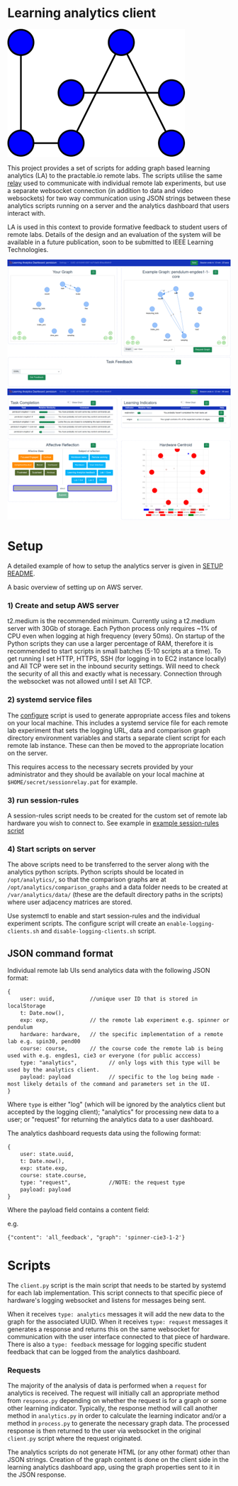 # Learning analytics client

![Learning Analytics logo](./img/learning_analytics_icon.png)

This project provides a set of scripts for adding graph based learning analytics (LA) to the practable.io remote labs. The scripts utilise the same [relay](https://github.com/practable/relay) used to communicate with individual remote lab experiments, but use a separate websocket connection (in addition to data and video websockets) for two way communication using JSON strings between these analytics scripts running on a server and the analytics dashboard that users interact with. 

LA is used in this context to provide formative feedback to student users of remote labs. Details of the design and an evaluation of the system will be available in a future publication, soon to be submitted to IEEE Learning Technologies.

![LA UI Upper](./img/LA_UI_upper.png)
![LA UI Lower](./img/LA_UI_lower.png)


# Setup

A detailed example of how to setup the analytics server is given in [SETUP README](./setup/README.md).

A basic overview of setting up on AWS server.

### 1) Create and setup AWS server

t2.medium is the recommended minimum. Currently using a t2.medium server with 30Gb of storage. Each Python process only requires ~1% of CPU even when logging at high frequency (every 50ms). On startup of the Python scripts they can use a larger percentage of RAM, therefore it is recommended to start scripts in small batches (5-10 scripts at a time). To get running I set HTTP, HTTPS, SSH (for logging in to EC2 instance locally) and All TCP were set in the inbound security settings. Will need to check the security of all this and exactly what is necessary. Connection through the websocket was not allowed until I set All TCP.

### 2) systemd service files

The [configure](./setup/scripts/configure) script is used to generate appropriate access files and tokens on your local machine. This includes a systemd service file for each remote lab experiment that sets the logging URL, data and comparison graph directory environment variables and starts a separate client script for each remote lab instance. These can then be moved to the appropriate location on the server.

This requires access to the necessary secrets provided by your administrator and they should be available on your local machine at ```$HOME/secret/sessionrelay.pat``` for example.

### 3) run session-rules

A session-rules script needs to be created for the custom set of remote lab hardware you wish to connect to. See example in [example session-rules script](./setup/files/session-rules)

### 4) Start scripts on server

The above scripts need to be transferred to the server along with the analytics python scripts. Python scripts should be located in `/opt/analytics/`, so that the comparison graphs are at `/opt/analytics/comparison_graphs` and a data folder needs to be created at `/var/analytics/data/` (these are the default directory paths in the scripts) where user adjacency matrices are stored.

Use systemctl to enable and start session-rules and the individual experiment scripts. The configure script will create an `enable-logging-clients.sh` and `disable-logging-clients.sh` script.


## JSON command format

Individual remote lab UIs send analytics data with the following JSON format:

```
{
    user: uuid,           //unique user ID that is stored in localStorage
    t: Date.now(),              
    exp: exp,             // the remote lab experiment e.g. spinner or pendulum
    hardware: hardware,   // the specific implementation of a remote lab e.g. spin30, pend00
    course: course,       // the course code the remote lab is being used with e.g. engdes1, cie3 or everyone (for public acccess)
    type: "analytics",          // only logs with this type will be used by the analytics client.
    payload: payload            // specific to the log being made - most likely details of the command and parameters set in the UI.
}

 ```
 Where ```type``` is either "log" (which will be ignored by the analytics client but accepted by the logging client); "analytics" for processing new data to a user; or "request" for returning the analytics data to a user dashboard.

The analytics dashboard requests data using the following format:

```
{
    user: state.uuid,
    t: Date.now(),          
    exp: state.exp,   
    course: state.course, 
    type: "request",            //NOTE: the request type
    payload: payload   
}       
```
Where the payload field contains a content field:

e.g.
```
{"content": 'all_feedback', "graph": 'spinner-cie3-1-2'}
```

# Scripts

The `client.py` script is the main script that needs to be started by systemd for each lab implementation. This script connects to that specific piece of hardware's logging websocket and listens for messages being sent. 

When it receives `type: analytics` messages it will add the new data to the graph for the associated UUID.
When it receives `type: request` messages it generates a response and returns this on the same websocket for communication with the user interface connected to that piece of hardware.
There is also a `type: feedback` message for logging specific student feedback that can be logged from the analytics dashboard.

### Requests

The majority of the analysis of data is performed when a `request` for analytics is received. The request will initially call an appropriate method from `response.py` depending on whether the request is for a graph or some other learning indicator. Typically, the response method will call another method in `analytics.py` in order to calculate the learning indicator and/or a method in `process.py` to generate the necessary graph data. The processed response is then returned to the user via websocket in the original `client.py` script where the request originated.

The analytics scripts do not generate HTML (or any other format) other than JSON strings. Creation of the graph content is done on the client side in the learning analytics dashboard app, using the graph properties sent to it in the JSON response.